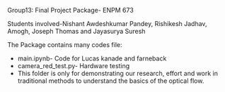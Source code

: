 
Group13: Final Project Package- ENPM 673

Students involved-Nishant Awdeshkumar Pandey, Rishikesh Jadhav, Amogh, Joseph Thomas and Jayasurya Suresh

The Package contains many codes file:

- main.ipynb- Code for Lucas kanade and farneback
- camera_red_test.py- Hardware testing
- This folder is only for demonstrating our research, effort and work in traditional methods to understand the basics of the optical flow. 


